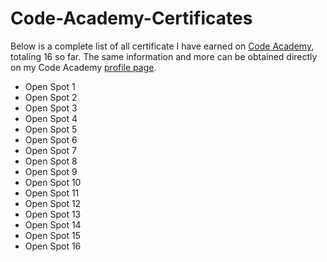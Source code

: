 <h1>Code-Academy-Certificates</h1>
<p>
Below is a complete list of all certificate I have earned on <a href="https://www.codecademy.com/">Code Academy</a>, totaling 16 so far. The same information and more can be obtained directly on my Code Academy <a href="https://www.codecademy.com/profiles/AccesscodeTalker">profile page</a>.
</p> 
<ul>
  <li>Open Spot 1</li>
  <li>Open Spot 2</li>
  <li>Open Spot 3</li>
  <li>Open Spot 4</li>
  <li>Open Spot 5</li>
  <li>Open Spot 6</li>
  <li>Open Spot 7</li>
  <li>Open Spot 8</li>
  <li>Open Spot 9</li>
  <li>Open Spot 10</li>
  <li>Open Spot 11</li>
  <li>Open Spot 12</li>
  <li>Open Spot 13</li>
  <li>Open Spot 14</li>
  <li>Open Spot 15</li>
  <li>Open Spot 16</li>
</ul>

